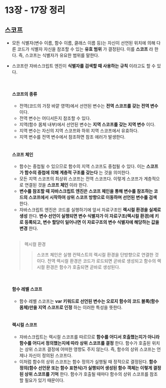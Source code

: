 # 13장 - 17장 정리

## 스코프
* 모든 식별자(변수 이름, 함수 이름, 클래스 이름 등)는 자신이 선언된 위치에 의해 다른 코드가 식별자 자신을 참조할 수 있는 __유효 범위__ 가 결정된다. 이를 __스코프__ 라 한다. 즉, 스코프는 식별자가 유요한 범위를 말한다.
* 스코프란 자바스크립트 엔진이 __식별자를 검색할 때 사용하는 규칙__ 이라고도 할 수 있다.
  
  <br>
  
  #### 스코프의 종류
  * 전역(코드의 가장 바깥 영역)에서 선언된 변수는 __전역 스코프를 갖는 전역 변수__ 이다.
  * 전역 변수는 어디서든지 참조할 수 있다.
  * 지역(함수 몸체 내부)에서 선언된 변수는 __지역 스코프를 갖는 지역 변수__ 이다.
  * 지역 변수는 자신의 지역 스코프와 하위 지역 스코프에서 유효하다.
  * 지역 변수를 전역 변수에서 참조하면 참조 에러가 발생한다.
  
  <br>
  
  #### 스코프 체인
  * 함수는 중첩될 수 있으므로 함수의 지역 스코프도 중첩될 수 있다. 이는 __스코프가 함수의 중첩에 의해 계층적 구조를 갖는다__ 는 것을 의미한다.
  * 모든 지역 스코프의 최상위 스코프는 전역 스코프다. 이렇게 스코프가 계층적으로 연결된 것을 __스코프 체인__ 이라 한다.
  * __변수를 참조할 때 자바스크립트 엔진은 스코프 체인을 통해 변수를 참조하는 코드의 스코프에서 시작하여 상위 스코프 방향으로 이동하며 선언된 변수를 검색__ 한다.
  * 자바스크립트 엔진은 코드를 실행하기에 앞서 자료구조인 __렉시컬 환경을 실제로 생성__ 한다. __변수 선언이 실행되면 변수 식별자가 이 자료구조(렉시컬 환경)에 키로 등록되고, 변수 할당이 일어나면 이 자료구조의 변수 식별자에 해당하는 값을 변경__ 한다.
  
  <br>
  
  > 렉시컬 환경
  >> 스코프 체인은 실행 컨텍스트의 렉시컬 환경을 단방향으로 연결한 것이다. 전역 렉시컬 환경은 코드가 로드되면 곧바로 생성되고 함수의 렉시컬 환경은 함수가 호출되면 곧바로 생성된다.
  
  <br>
  
  #### 함수 레벨 스코프
  * 함수 레벨 스코프는 __var 키워드로 선언된 변수는 오로지 함수의 코드 블록(함수 몸체)만을 지역 스코프로 인정__ 하는 이러한 특성을 뜻한다.
  
  <br>

  #### 렉시컬 스코프
  * 자바스크립트는 렉시컬 스코프를 따르므로 __함수를 어디서 호출했는지가 아니라 함수를 어디서 정의했는지에 따라 상위 스코프를 결정__ 한다. 함수가 호출된 위치는 상위 스코프 결정에 어떠한 영향도 주지 않는다. 즉, 함수의 상위 스코프는 언제나 자신이 정의된 스코프다.
  * 이처럼 함수의 상위 스코프는 함수 정의가 실행될 때 정적으로 결정된다. __함수 정의(함수 선언문 또는 함수 표현식)가 실행되어 생성된 함수 객체는 이렇게 결정된 상위 스코프를 기억__ 한다. 함수가 호출될 때마다 함수의 상위 스코프를 참조할 필요가 있기 때문이다.
